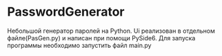 # PasswordGenerator

Небольшой генератор паролей на Python. 
Ui реализован в отдельном файле(PasGen.py) и написан при помощи PySide6.
Для запуска программы необходимо запустить файл main.py
